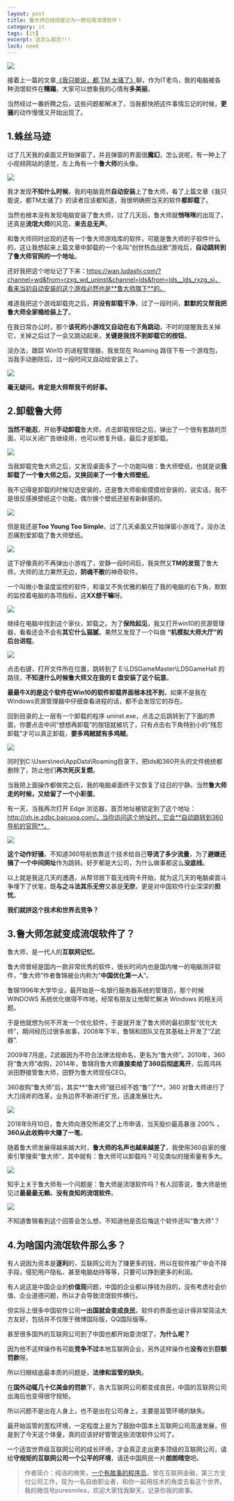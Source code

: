 ```yaml
---
layout: post
title: 鲁大师已经彻底沦为一款垃圾流氓软件！
category: it
tags: [it]
excerpt: 这怎么能忍!!!
lock: need
---
```


![](http://favorites.ren/assets/images/2020/it/dashi01.jpeg)

接着上一篇的文章[《我只能说，都 TM 太骚了》](http://www.ityouknow.com/it/2020/02/18/tmd.html)聊，作为IT老鸟，我的电脑被各种流氓软件在**糟蹋**，大家可以想象我的心情有**多美丽**。

当然经过一番折腾之后，这些问题都解决了，当我都快把这件事情忘记的时候，**更骚**的动作慢慢又开始出现了。


## 1.蛛丝马迹


过了几天我的桌面又开始弹窗了，并且弹窗的界面很**魔幻**，怎么说呢，有一种上了小视频网站的感觉，左上角有一个**鲁大师**的头像。

![](http://favorites.ren/assets/images/2020/it/dashi02.jpeg)

我才发现**不知什么时候**，我的电脑竟然**自动安装**上了鲁大师，看了上篇文章《我只能说，都TM太骚了》的读者应该都知道，我很明确把当天的软件**都卸载**了。

当然也根本没有发现电脑安装了鲁大师，过了几天后，鲁大师就**悄咪咪**的出现了，还真是**流氓大师**的风范，**来去总无声**。

和鲁大师同时出现的还有一个鲁大师游戏库的软件，可能是鲁大师的子软件什么的，这让我想起来上篇文章中卸载的一个名叫“创世热血战歌”游戏后，**自动跳转到了鲁大师官网的一个地址**。

还好我把这个地址记了下来：https://wan.ludashi.com/?channel=wd&from=rzxg_wd_uninst&channel=lds&from=lds__lds_rxzg_sj，看来当初自动安装的这个游戏必然也是**鲁大师旗下**的。

难道我把这个游戏卸载完之后，**并没有卸载干净**，过了一段时间，**默默的又帮我把鲁大师全家桶给装上了**。

在我日常办公时，那个**该死的小游戏又自动在右下角跳动**，不时的提醒我去关掉它，关掉之后过了一会又跳动起来，**关键是我找不到卸载它的按钮**。

没办法，跟踪 Win10 的进程管理器，我发现在 Roaming 路径下有一个游戏包，当我手动删除后，过一段时间又自动给安装上了。

![](http://favorites.ren/assets/images/2020/it/dashi03.jpeg)

**毫无疑问，肯定是大师帮我干的好事。**


## 2.卸载鲁大师


**当然不能忍**，开始**手动卸载**鲁大师，点击卸载按钮之后，弹出了一个很有套路的页面，可以关闭广告继续用，也可以修复升级，最后才是卸载。

![](http://favorites.ren/assets/images/2020/it/dashi04.jpeg)

当我卸载完鲁大师之后，又发现桌面多了一个功能叫做：鲁大师壁纸，也就是说**我卸载了一个鲁大师之后，又换回来了一个鲁大师壁纸**。

我不记得是卸载的时候勾选安装的，还是鲁大师偷偷摸摸给安装的，说实话，我不是很反感换壁纸这个功能，偶尔换个壁纸还挺有新鲜感的。

![](http://favorites.ren/assets/images/2020/it/dashi05.jpeg)

但是我还是**Too Young Too Simple**，过了几天桌面又开始弹窗小游戏了。没办法忍痛割爱卸载了鲁大师壁纸。

![](http://favorites.ren/assets/images/2020/it/dashi06.jpeg)

这下好像真的不再弹出小游戏了，安静一段时间后，我突然又**TM的发现**了鲁大师，大师的法力果然无边，**阴魂不散**的神奇软件。

一个叫做小鲁温度监控的软件，和谐又不失优雅的躺在了我的电脑的右下角，默默的监控着电脑的各项指标，这**XX想干嘛**呀。

![](http://favorites.ren/assets/images/2020/it/dashi07.jpeg)

继续在电脑中找到这个家伙，卸载之。为了**保险起见**，我又打开win10的资源管理器，看看还会不会有**其它什么猫腻**，果然又发现了一个叫做 **“机模拟大师大厅”的后台进程**。

![](http://favorites.ren/assets/images/2020/it/dashi08.jpeg)

点击右键，打开文件所在位置，跳转到了 E:\LDSGameMaster\LDSGameHall 的路径，**不知道什么时候鲁大师又在我的 E 盘安装了这个玩意**。

**最最牛X的是这个软件在Win10的软件卸载界面根本找不到**，如果不是我在Windows资源管理器中仔细查看进程的话，都不会发现它的存在。

回到目录的上一层有一个卸载的程序 uninst.exe，点击之后跳转到了下面的界面，你要点击中间“想想再卸载”的按钮就被坑了，只有点击右下角特别小的“残忍卸载”才可以真正卸载，**要多鸡贼就有多鸡贼**。

![](http://favorites.ren/assets/images/2020/it/dashi09.jpeg)

同时到C:\Users\neo\AppData\Roaming目录下，把lds和360开头的文件统统都删除了，防止他们**再次死灰复燃**。

当我把上面操作都做完之后，我的电脑桌面终于又恢复了往日的宁静。当然**鲁大师走的时候，又给留了一个小彩蛋**。

有一天，当我再次打开 Edge 浏览器，首页地址被锁定到了这个地址：http://qh.ie.zdbc.baicuoa.com/，当你访问这个地址时，它会**自动跳转到360导航的官网**。

![](http://favorites.ren/assets/images/2020/it/dashi10.jpeg)

**这个动作好骚**，不知道360导航依靠这个技术给自己**导流了多少流量**，为了**避嫌还搞了一个中间网址**作为跳转。好歹都是大公司，为什么做事都这么**没底线**。

以上就是我这几天的遭遇，从帮邻居下载无线网卡开始，就为这几天的电脑桌面斗争埋下了伏笔，既**与之斗法其乐无穷**又甚是**无奈**，更是对中国软件行业深深的**担忧**。

**我们就拼这个技术和世界去竞争？**


## 3.鲁大师怎就变成流氓软件了？


鲁大师，是一代人的**互联网记忆**。

鲁大师曾经是国内一款非常优秀的软件，很长时间内也是国内唯一的电脑测评软件，“鲁大师”作者鲁锦被业内称为“**中国优化第一人**”。

鲁锦1996年大学毕业，最开始是一名银行服务器系统的管理员，那个时候 WINDOWS 系统优化做得不咋地，经常有朋友让他帮忙解决 Windows 的相关问题。

于是他就想为何不开发一个优化软件，于是就开发了鲁大师的最初原型“优化大师”，期间经历过很多故事，2008年下半，鲁锦和团队又在其基础上开发了“Z武器”.

2009年7月底，Z武器因为不符合法律法规命名，更名为“鲁大师”。2010年，360将“鲁大师”收购，2014年，鲁锦将鲁大师**直接卖给了360后彻底离开**，后周鸿祎派田野接管鲁大师，田野为鲁大师现任CEO。

360收购“鲁大师”后，其实**“鲁大师”就已经不姓“鲁”了**，360 对鲁大师进行了大刀阔斧的改革，业务边界不断进行扩充，迅速发展壮大。

![](http://favorites.ren/assets/images/2020/it/dashi11.jpeg)

2018年9月10日，鲁大师向港交所递交了上市申请，当天股价最高暴涨 200% ，**360从此收购中大赚了一笔**。

随着鲁大师发展得越来越大时，**鲁大师的名声也越来越差了**，我使用360自家的搜索引擎搜索“鲁大师”，其中就有：鲁大师可以卸载吗？可见类似的搜索量有多大。

![](http://favorites.ren/assets/images/2020/it/dashi12.jpeg)

知乎上关于鲁大师有一个问题是：鲁大师是流氓软件吗？有人回答说，鲁大师是他见过**最最最无赖、没有良知的流氓软件**。

![](http://favorites.ren/assets/images/2020/it/dashi13.jpeg)

不知道鲁锦看到这个回答会怎么想，不知道他是否后悔这个软件还叫“鲁大师”？


## 4.为啥国内流氓软件那么多？


有人说因为资本是**逐利**的，互联网公司为了赚更多的钱，所以在软件推广中会不择手段，侵犯用户隐私、甚至电脑劫持等等，只要可以挣到更多的利润。

有人说这是中国企业的**价值观**问题，中国的企业都以挣钱为目的，没有考虑社会价值、企业道德问题，所以才会导致流氓软件横行。

但实际上很多中国软件公司**一出国就会变成良民**，软件的界面也设计得非常简洁大方友好，包括并不仅限于微博国际版，QQ国际版等。

甚至很多国外的互联网公司到了中国也都开始耍流氓了，**为什么呢？**

因为他不这样操作有可能**竞争不过**本地互联网企业，另外这样操作也**没有**收到**巨额罚款**呀。

所以归根结底最本质的问题是，**法律和监管的缺失**。

在**国外动辄几十亿美金的罚款**下，各大互联网公司都变成良民，中国的互联网公司出海后也变得很守规矩。

所以问题不是出在人身上，也不是出在公司身上，主要是监管环境的缺失。

最开始监管的宽松环境，一定程度上是为了鼓励中国本土互联网公司高速发展，但是到了今天这个体量，真的应该好好管管这些流氓软件公司了。

一个适宜世界级互联网公司的成长环境，才会真正走出更多顶级的互联网公司，请给**守规矩的互联网公司一个公平的环境**，请还中国网民一片**朗朗晴空**吧。


>作者简介：纯洁的微笑，[一个有故事的程序员](http://www.ityouknow.com/it/2019/12/18/xinzi-10year.html)。曾在互联网金融，第三方支付公司工作，现为一名自由职业者，和你一起用技术的角度去看这个世界。我的微信号puresmilea，欢迎大家找我聊天，记录你我的故事。